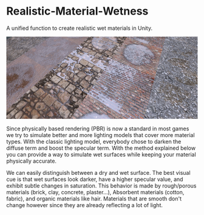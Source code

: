 # Realistic-Material-Wetness
A unified function to create realistic wet materials in Unity.

![](/Images/RealisticMaterialWetness700x300.png)

Since physically based rendering (PBR) is now a standard in most games we try to simulate better and more lighting models that cover more material types. With the classic lighting model, everybody chose to darken the diffuse term and boost the specular term. With the method explained below you can provide a way to simulate wet surfaces while keeping your material physically accurate.

We can easily distinguish between a dry and wet surface. The best visual cue is that wet surfaces look darker, have a higher specular value, and exhibit subtle changes in saturation.
This behavior is made by rough/porous materials (brick, clay, concrete, plaster...), Absorbent materials (cotton, fabric), and organic materials like hair. Materials that are smooth don't change however since they are already reflecting a lot of light.
